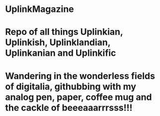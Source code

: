 # UplinkMagazine
#
# Repo of all things Uplinkian, Uplinkish, Uplinklandian, Uplinkanian and Uplinkific
#
# Wandering in the wonderless fields of digitalia, githubbing with my analog pen, paper, coffee mug and the cackle of beeeaaarrrsss!!!
